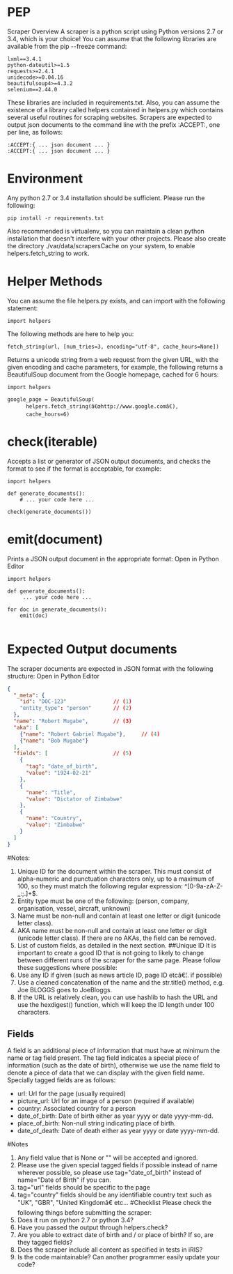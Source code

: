 # PEP

Scraper Overview
A scraper is a python script using Python versions 2.7 or 3.4, which is your choice!
You can assume that the following libraries are available from the pip --freeze command:

```
lxml==3.4.1
python-dateutil>=1.5
requests>=2.4.1
unidecode>=0.04.16
beautifulsoup4>=4.3.2
selenium==2.44.0
```

These libraries are included in requirements.txt. Also, you can assume the existence of a library called helpers contained in helpers.py which contains several useful routines for scraping websites.
Scrapers are expected to output json documents to the command line with the prefix :ACCEPT:, one per line, as follows:

```
:ACCEPT:{ ... json document ... }
:ACCEPT:{ ... json document ... }
```

# Environment
Any python 2.7 or 3.4 installation should be sufficient. Please run the following:

```
pip install -r requirements.txt
```

Also recommended is virtualenv, so you can maintain a clean python installation that doesn't interfere with your other projects.
Please also create the directory ./var/data/scrapersCache on your system, to enable helpers.fetch_string to work.

# Helper Methods
You can assume the file helpers.py exists, and can import with the following statement:

```
import helpers
```
The following methods are here to help you:
```
fetch_string(url, [num_tries=3, encoding="utf-8", cache_hours=None])
```

Returns a unicode string from a web request from the given URL, with the given encoding and cache parameters, for example, the following returns a BeautifulSoup document from the Google homepage, cached for 6 hours:
```
import helpers

google_page = BeautifulSoup(
      helpers.fetch_string(â€œhttp://www.google.comâ€),
      cache_hours=6)
```

# check(iterable)
Accepts a list or generator of JSON output documents, and checks the format to see if the format is acceptable, for example:

```
import helpers

def generate_documents():
    # ... your code here ...

check(generate_documents())
```

# emit(document)
Prints a JSON output document in the appropriate format:
Open in Python Editor 
```
import helpers

def generate_documents():
     ... your code here ...

for doc in generate_documents():
    emit(doc)
    
```
# Expected Output documents
The scraper documents are expected in JSON format with the following structure:
Open in Python Editor 
```json
{
  "_meta": {
    "id": "DOC-123"               // (1)
    "entity_type": "person"       // (2)
  },
  "name": "Robert Mugabe",        // (3)
  "aka": [
    {"name": "Robert Gabriel Mugabe"},     // (4)
    {"name": "Bob Mugabe"}
  ],
  "fields": [                     // (5)
    {
      "tag": "date_of_birth",
      "value": "1924-02-21"
    },
    {
      "name": "Title",
      "value": "Dictator of Zimbabwe"
    },
    {
      "name": "Country",
      "value": "Zimbabwe"
    }
  ]
}
```
#Notes:
1. Unique ID for the document within the scraper. This must consist of alpha-numeric and punctuation characters only, up to a maximum of 100, so they must match the following regular expression: ^[0-9a-zA-Z-_:;.]+$.
2. Entity type must be one of the following: (person, company, organisation, vessel, aircraft, unknown)
3. Name must be non-null and contain at least one letter or digit (unicode letter class).
4. AKA name must be non-null and contain at least one letter or digit (unicode letter class). If there are no AKAs, the field can be removed.
5. List of custom fields, as detailed in the next section.
##Unique ID
It is important to create a good ID that is not going to likely to change between different runs of the scraper for the same page. Please follow these suggestions where possible:
1. Use any ID if given (such as news article ID, page ID etcâ€¦. if possible)
2. Use a cleaned concatenation of the name and the str.title() method, e.g. Joe BLOGGS goes to JoeBloggs.
3. If the URL is relatively clean, you can use hashlib to hash the URL and use the hexdigest() function, which will keep the ID length under 100 characters.
## Fields
A field is an additional piece of information that must have at minimum the name or tag field present. The tag field indicates a special piece of information (such as the date of birth), otherwise we use the name field to denote a piece of data that we can display with the given field name.
Specially tagged fields are as follows:
* url: Url for the page (usually required)
* picture_url: Url for an image of a person (required if available)
* country: Associated country for a person
* date_of_birth: Date of birth either as year yyyy or date yyyy-mm-dd.
* place_of_birth: Non-null string indicating place of birth.
* date_of_death: Date of death either as year yyyy or date yyyy-mm-dd.

#Notes
1. Any field value that is None or "" will be accepted and ignored.
2. Please use the given special tagged fields if possible instead of name wherever possible, so please use tag="date_of_birth" instead of name="Date of Birth" if you can.
3. tag="url" fields should be specific to the page
4. tag="country" fields should be any identifiable country text such as "UK", "GBR", "United Kingdomâ€ etc...
#Checklist
Please check the following things before submitting the scraper:
1. Does it run on python 2.7 or python 3.4?
2. Have you passed the output through helpers.check?
3. Are you able to extract date of birth and / or place of birth? If so, are they tagged fields?
4. Does the scraper include all content as specified in tests in iRIS?
5. Is the code maintainable? Can another programmer easily update your code?

